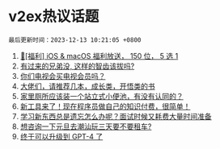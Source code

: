 # v2ex热议话题

`最后更新时间：2023-12-13 10:21:05 +0800`

1. [🎉[福利] iOS & macOS 福利放送， 150 位， 5 选 1](https://www.v2ex.com/t/999774)
1. [有过来的兄弟没, 这样的智齿该拔吗?](https://www.v2ex.com/t/999658)
1. [你们电视会买电视会员吗？](https://www.v2ex.com/t/999643)
1. [大佬们，请推荐几本，成长类，开悟类的书](https://www.v2ex.com/t/999664)
1. [家里厕所应该装一个站立式小便池，有没有认同的？](https://www.v2ex.com/t/999785)
1. [新工具来了！现在程序员做自己的知识付费，很简单！](https://www.v2ex.com/t/999639)
1. [学习新东西总是遗忘怎么办呢？面试时候又耗费大量时间准备](https://www.v2ex.com/t/999853)
1. [想咨询一下元旦去潮汕玩三天要不要租车?](https://www.v2ex.com/t/999635)
1. [终于可以升级到 GPT-4 了](https://www.v2ex.com/t/999626)

